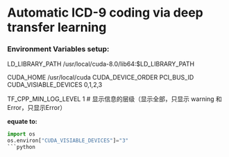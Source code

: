 # Automatic ICD-9 coding via deep transfer learning

### Environment Variables setup:  

LD_LIBRARY_PATH		/usr/local/cuda-8.0/lib64:$LD_LIBRARY_PATH  

CUDA_HOME 	/usr/local/cuda
CUDA_DEVICE_ORDER 	PCI_BUS_ID
CUDA_VISIABLE_DEVICES 	0,1,2,3  

TF_CPP_MIN_LOG_LEVEL	1  # 显示信息的层级（显示全部，只显示 warning 和 Error，只显示Error）  

**equate to:**  
```python
import os
os.environ["CUDA_VISIABLE_DEVICES"]="3"
```python